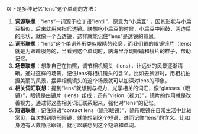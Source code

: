 以下是多种记忆“lens”这个单词的方法：
1. **词源联想**：“lens”一词源于拉丁语“lentil”，原意为“小扁豆” ，因其形状与小扁豆相似，后来就用来指代透镜。联想吃小扁豆的时候，小扁豆中间鼓，两边扁的形状，就像一个凸透镜，这样就能记住“lens”是透镜的意思。
2. **词形联想**：“lens”这个单词外形类似眼睛的轮廓，而我们戴的眼镜镜片（lens）就是为眼睛服务的，当看到这个单词时，脑海里浮现眼睛和镜片的样子，帮助记忆。
3. **场景联想**：想象自己在拍照，调节相机镜头（lens），让远处的风景逐渐清晰。通过这样的场景，记住lens有相机镜头的含义。比如去旅游时，用相机拍摄美丽的风景，摆弄相机镜头的这个场景就可以加深对lens的印象。
4. **相关词汇联想**：提到“lens”就想到与视力、光学相关的词汇，像“glasses（眼镜）”，眼镜是由镜片（lens）组成；还有“vision（视力）”，镜片的作用就是改善视力。通过将这些相关词汇联系起来，强化对“lens”的记忆。 
5. **短语联想**：记住短语“contact lens（隐形眼镜）”，隐形眼镜在日常生活中比较常见，每次想到隐形眼镜，就能想到这个短语，进而记住“lens”的含义。比如身边有人戴隐形眼镜，就可以联想到这个短语和单词。 